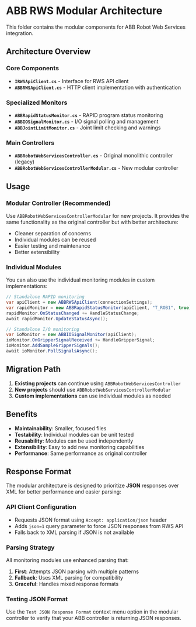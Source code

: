 # ABB RWS Modular Architecture

This folder contains the modular components for ABB Robot Web Services integration.

## Architecture Overview

### Core Components

- **`IRWSApiClient.cs`** - Interface for RWS API client
- **`ABBRWSApiClient.cs`** - HTTP client implementation with authentication

### Specialized Monitors

- **`ABBRapidStatusMonitor.cs`** - RAPID program status monitoring
- **`ABBIOSignalMonitor.cs`** - I/O signal polling and management
- **`ABBJointLimitMonitor.cs`** - Joint limit checking and warnings

### Main Controllers

- **`ABBRobotWebServicesController.cs`** - Original monolithic controller (legacy)
- **`ABBRobotWebServicesControllerModular.cs`** - New modular controller

## Usage

### Modular Controller (Recommended)
Use `ABBRobotWebServicesControllerModular` for new projects. It provides the same functionality as the original controller but with better architecture:

- Cleaner separation of concerns
- Individual modules can be reused
- Easier testing and maintenance
- Better extensibility

### Individual Modules
You can also use the individual monitoring modules in custom implementations:

```csharp
// Standalone RAPID monitoring
var apiClient = new ABBRWSApiClient(connectionSettings);
var rapidMonitor = new ABBRapidStatusMonitor(apiClient, "T_ROB1", true);
rapidMonitor.OnStatusChanged += HandleStatusChange;
await rapidMonitor.UpdateStatusAsync();

// Standalone I/O monitoring
var ioMonitor = new ABBIOSignalMonitor(apiClient);
ioMonitor.OnGripperSignalReceived += HandleGripperSignal;
ioMonitor.AddSampleGripperSignals();
await ioMonitor.PollSignalsAsync();
```

## Migration Path

1. **Existing projects** can continue using `ABBRobotWebServicesController`
2. **New projects** should use `ABBRobotWebServicesControllerModular`
3. **Custom implementations** can use individual modules as needed

## Benefits

- **Maintainability**: Smaller, focused files
- **Testability**: Individual modules can be unit tested
- **Reusability**: Modules can be used independently
- **Extensibility**: Easy to add new monitoring capabilities
- **Performance**: Same performance as original controller

## Response Format

The modular architecture is designed to prioritize **JSON** responses over XML for better performance and easier parsing:

### API Client Configuration
- Requests JSON format using `Accept: application/json` header
- Adds `json=1` query parameter to force JSON responses from RWS API
- Falls back to XML parsing if JSON is not available

### Parsing Strategy
All monitoring modules use enhanced parsing that:
1. **First**: Attempts JSON parsing with multiple patterns
2. **Fallback**: Uses XML parsing for compatibility
3. **Graceful**: Handles mixed response formats

### Testing JSON Format
Use the `Test JSON Response Format` context menu option in the modular controller to verify that your ABB controller is returning JSON responses.